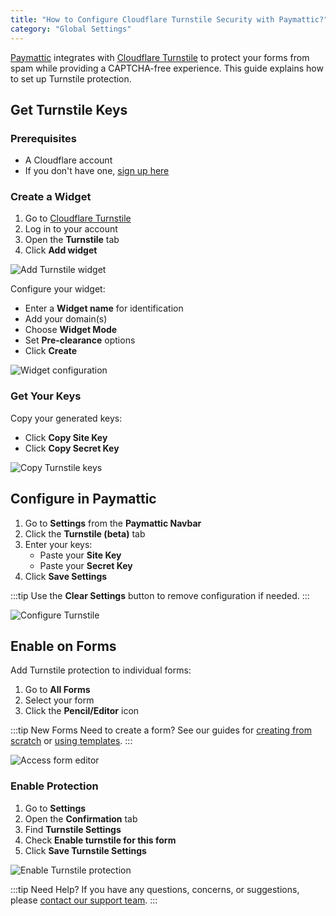 ```yaml
---
title: "How to Configure Cloudflare Turnstile Security with Paymattic?"
category: "Global Settings"
---
```


[Paymattic](https://paymattic.com/) integrates with [Cloudflare Turnstile](https://paymattic.com/cloudflare-turnstile-security-in-wordpress/#what-is-cloudflare-turnstile-security) to protect your forms from spam while providing a CAPTCHA-free experience. This guide explains how to set up Turnstile protection.

## Get Turnstile Keys

### Prerequisites
- A Cloudflare account
- If you don't have one, [sign up here](https://www.cloudflare.com/en-gb/products/turnstile/)

### Create a Widget

1. Go to [Cloudflare Turnstile](https://www.cloudflare.com/en-gb/products/turnstile/)
2. Log in to your account
3. Open the **Turnstile** tab
4. Click **Add widget**

![Add Turnstile widget](/images/global-settings/how-to-configure-cloudflare-turnstile-with-paymattic/Add-widget-button-1-1-scaled.webp)

Configure your widget:
- Enter a **Widget name** for identification
- Add your domain(s)
- Choose **Widget Mode**
- Set **Pre-clearance** options
- Click **Create**

![Widget configuration](/images/global-settings/how-to-configure-cloudflare-turnstile-with-paymattic/Add-widget-page.webp)

### Get Your Keys

Copy your generated keys:
- Click **Copy Site Key**
- Click **Copy Secret Key**

![Copy Turnstile keys](/images/global-settings/how-to-configure-cloudflare-turnstile-with-paymattic/Copy-site-and-secret-key.webp)

## Configure in Paymattic

1. Go to **Settings** from the **Paymattic Navbar**
2. Click the **Turnstile (beta)** tab
3. Enter your keys:
   - Paste your **Site Key**
   - Paste your **Secret Key**
4. Click **Save Settings**

:::tip
Use the **Clear Settings** button to remove configuration if needed.
:::

![Configure Turnstile](/images/global-settings/how-to-configure-cloudflare-turnstile-with-paymattic/Paste-the-site-and-secret-key-in-turnstile-from-paymattic-scaled.webp)

## Enable on Forms

Add Turnstile protection to individual forms:

1. Go to **All Forms**
2. Select your form
3. Click the **Pencil/Editor** icon

:::tip New Forms
Need to create a form? See our guides for [creating from scratch](/how-to-create-a-form-from-scratch-with-paymattic) or [using templates](/simple-form-templates).
:::

![Access form editor](/images/global-settings/how-to-configure-cloudflare-turnstile-with-paymattic/Open-desired-form-scaled.webp)

### Enable Protection

1. Go to **Settings**
2. Open the **Confirmation** tab
3. Find **Turnstile Settings**
4. Check **Enable turnstile for this form**
5. Click **Save Turnstile Settings**

![Enable Turnstile protection](/images/global-settings/how-to-configure-cloudflare-turnstile-with-paymattic/Enable-turnstile-for-this-form-option-scaled.webp)

:::tip Need Help?
If you have any questions, concerns, or suggestions, please [contact our support team](https://wpmanageninja.com/support-tickets/).
:::